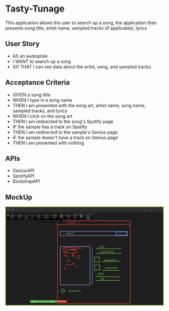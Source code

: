 # Tasty-Tunage
This application allows the user to search up a song, the application then presents song title, artist name, sampled tracks (if applicable), lyrics 

## User Story
- AS an audiophile
- I WANT to search up a song
- SO THAT I can see data about the artist, song, and sampled tracks.

## Acceptance Criteria
- GIVEN a song title
- WHEN I type in a song name
- THEN I am presented with the song art, artist name, song name, sampled tracks, and lyrics
- WHEN I click on the song art
- THEN I am redirected to the song's Spotify page
- IF the sample has a track on Spotify
- THEN I am redirected to the sample's Genius page
- IF the sample doesn't have a track on Genius page
- THEN I am presented with nothing

## APIs
- GeniusAPI
- SpotifyAPI
- BootstrapAPI

## MockUp
<img src = "assets/images/Screenshot[3]-01.png">
